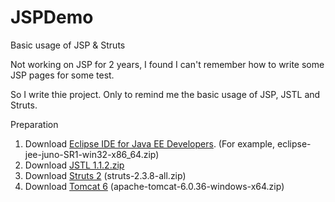 JSPDemo
=======

Basic usage of JSP &amp; Struts

Not working on JSP for 2 years, I found I can't remember how to write some JSP pages for some test. 

So I write thie project. Only to remind me the basic usage of JSP, JSTL and Struts.

Preparation

1. Download [Eclipse IDE for Java EE Developers](http://www.eclipse.org/downloads/).  (For example, eclipse-jee-juno-SR1-win32-x86_64.zip)
2. Download [JSTL 1.1.2.zip](http://archive.apache.org/dist/jakarta/taglibs/standard/binaries/jakarta-taglibs-standard-1.1.2.zip)
3. Download [Struts 2](http://struts.apache.org/)  (struts-2.3.8-all.zip)
4. Download [Tomcat 6](http://tomcat.apache.org/)  (apache-tomcat-6.0.36-windows-x64.zip)

